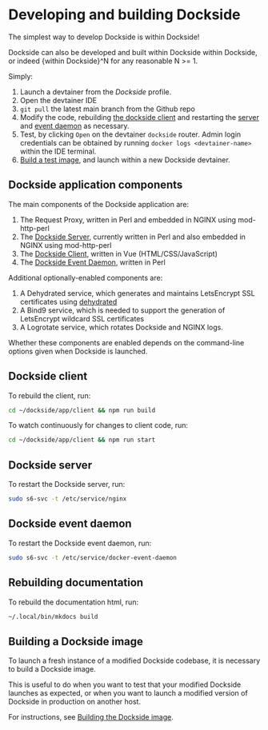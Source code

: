 # Developing and building Dockside

The simplest way to develop Dockside is within Dockside!

Dockside can also be developed and built within Dockside within Dockside, or indeed {within Dockside}^N for any reasonable N >= 1.

Simply:

1. Launch a devtainer from the _Dockside_ profile.
2. Open the devtainer IDE
3. `git pull` the latest main branch from the Github repo
4. Modify the code, rebuilding [the dockside client](#dockside-client) and restarting the [server](#dockside-server) and [event daemon](#dockside-event-daemon) as necessary.
5. Test, by clicking `Open` on the devtainer `dockside` router. Admin login credentials can be obtained by running `docker logs <devtainer-name>` within the IDE terminal.
6. [Build a test image](building-image.md), and launch within a new Dockside devtainer.

## Dockside application components

The main components of the Dockside application are:

1. The Request Proxy, written in Perl and embedded in NGINX using mod-http-perl 
2. The [Dockside Server](#dockside-server), currently written in Perl and also embedded in NGINX using mod-http-perl
3. The [Dockside Client](#dockside-client), written in Vue (HTML/CSS/JavaScript)
4. The [Dockside Event Daemon](#dockside-event-daemon), written in Perl

Additional optionally-enabled components are:

1. A Dehydrated service, which generates and maintains LetsEncrypt SSL certificates using [dehydrated](https://github.com/dehydrated-io/dehydrated)
2. A Bind9 service, which is needed to support the generation of LetsEncrypt wildcard SSL certificates
3. A Logrotate service, which rotates Dockside and NGINX logs.

Whether these components are enabled depends on the command-line options given when Dockside is launched.

## Dockside client

To rebuild the client, run:

```sh
cd ~/dockside/app/client && npm run build
```

To watch continuously for changes to client code, run:

```sh
cd ~/dockside/app/client && npm run start
```

## Dockside server

To restart the Dockside server, run:

```sh
sudo s6-svc -t /etc/service/nginx
```

## Dockside event daemon

To restart the Dockside event daemon, run:

```sh
sudo s6-svc -t /etc/service/docker-event-daemon
```

## Rebuilding documentation

To rebuild the documentation html, run:

```sh
~/.local/bin/mkdocs build
```

## Building a Dockside image

To launch a fresh instance of a modified Dockside codebase, it is necessary to build a Dockside image.

This is useful to do when you want to test that your modified Dockside
launches as expected, or when you want to launch a modified version of
Dockside in production on another host.

For instructions, see [Building the Dockside image](building-image.md).

